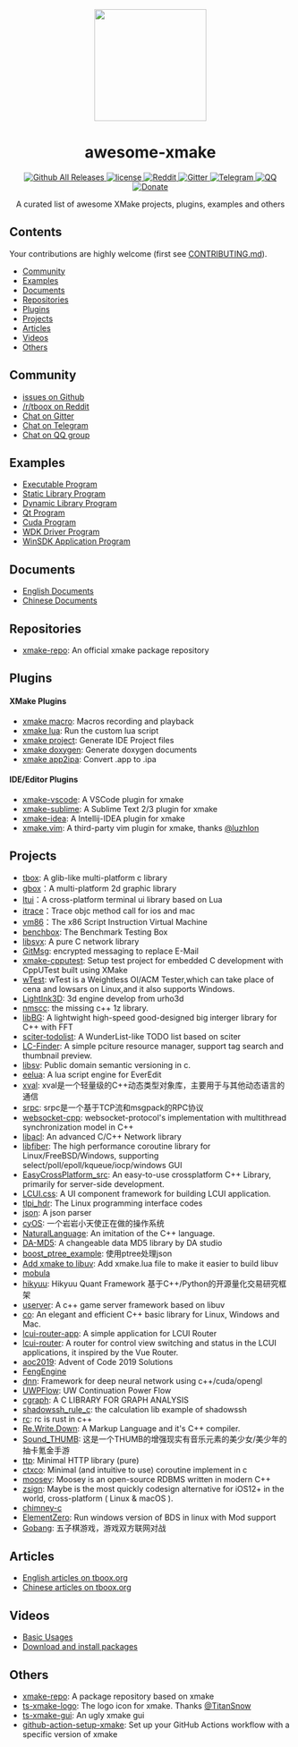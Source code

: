 <div align="center">
  <a href="https://xmake.io">
    <img width="200" heigth="200" src="http://tboox.org/static/img/xmake/logo256c.png">
  </a>  

  <h1>awesome-xmake</h1>

  <div>
    <a href="https://github.com/xmake-io/xmake/releases">
      <img src="https://img.shields.io/github/release/tboox/xmake.svg?style=flat-square" alt="Github All Releases" />
    </a>
    <a href="https://github.com/xmake-io/xmake/blob/master/LICENSE.md">
      <img src="https://img.shields.io/github/license/tboox/xmake.svg?colorB=f48041&style=flat-square" alt="license" />
    </a>
    <a href="https://www.reddit.com/r/tboox/">
      <img src="https://img.shields.io/badge/chat-on%20reddit-ff3f34.svg?style=flat-square" alt="Reddit" />
    </a>
    <a href="https://gitter.im/tboox/tboox?utm_source=badge&utm_medium=badge&utm_campaign=pr-badge&utm_content=badge">
      <img src="https://img.shields.io/gitter/room/tboox/tboox.svg?style=flat-square&colorB=96c312" alt="Gitter" />
    </a>
    <a href="https://t.me/tbooxorg">
      <img src="https://img.shields.io/badge/chat-on%20telegram-blue.svg?style=flat-square" alt="Telegram" />
    </a>
    <a href="https://jq.qq.com/?_wv=1027&k=5hpwWFv">
      <img src="https://img.shields.io/badge/chat-on%20QQ-ff69b4.svg?style=flat-square" alt="QQ" />
    </a>
    <a href="http://xmake.io/pages/donation.html#donate">
      <img src="https://img.shields.io/badge/donate-us-orange.svg?style=flat-square" alt="Donate" />
    </a>
  </div>

  <p>A curated list of awesome XMake projects, plugins, examples and others</p>
</div>

## Contents

Your contributions are highly welcome (first see [CONTRIBUTING.md](https://github.com/tboox/awesome-xmake/blob/master/CONTRIBUTING.md)).

* [Community](#community)
* [Examples](#examples)
* [Documents](#documents)
* [Repositories](#repositories)
* [Plugins](#plugins)
* [Projects](#projects)
* [Articles](#articles)
* [Videos](#videos)
* [Others](#others)

## Community

* [issues on Github](https://github.com/xmake-io/xmake/issues)
* [/r/tboox on Reddit](https://www.reddit.com/r/tboox/)
* [Chat on Gitter](https://gitter.im/tboox/tboox?utm_source=badge&utm_medium=badge&utm_campaign=pr-badge&utm_content=badge)
* [Chat on Telegram](https://t.me/tbooxorg)
* [Chat on QQ group](https://jq.qq.com/?_wv=1027&k=5hpwWFv)

## Examples

* [Executable Program](https://xmake.io/#/home?id=executable-program)
* [Static Library Program](https://xmake.io/#/home?id=static-library-program)
* [Dynamic Library Program](https://xmake.io/#/home?id=share-library-program)
* [Qt Program](https://xmake.io/#/home?id=qt-program)
* [Cuda Program](https://xmake.io/#/home?id=cuda-program)
* [WDK Driver Program](https://xmake.io/#/home?id=wdk-driver-program)
* [WinSDK Application Program](https://xmake.io/#/home?id=winsdk-application-program)

## Documents

* [English Documents](https://xmake.io/#/home)
* [Chinese Documents](https://xmake.io/#/zh/)

## Repositories

* [xmake-repo](https://github.com/xmake-io/xmake-repo): An official xmake package repository

## Plugins

#### XMake Plugins

* [xmake macro](https://xmake.io/#/plugins?id=macros-recording-and-playback): Macros recording and playback
* [xmake lua](https://xmake.io/#/plugins?id=run-the-custom-lua-script): Run the custom lua script
* [xmake project](https://xmake.io/#/plugins?id=generate-ide-project-files): Generate IDE Project files
* [xmake doxygen](https://xmake.io/#/plugins?id=generate-doxygen-document): Generate doxygen documents
* [xmake app2ipa](https://xmake.io/#/plugins?id=convert-app-to-ipa): Convert .app to .ipa

#### IDE/Editor Plugins

* [xmake-vscode](https://github.com/xmake-io/xmake-vscode): A VSCode plugin for xmake
* [xmake-sublime](https://github.com/xmake-io/xmake-sublime): A Sublime Text 2/3 plugin for xmake
* [xmake-idea](https://github.com/xmake-io/xmake-idea): A Intellij-IDEA plugin for xmake
* [xmake.vim](https://github.com/luzhlon/xmake.vim): A third-party vim plugin for xmake, thanks [@luzhlon](https://github.com/luzhlon)

## Projects

* [tbox](https://github.com/tboox/tbox): A glib-like multi-platform c library 
* [gbox](https://github.com/tboox/gbox)：A multi-platform 2d graphic library
* [ltui](https://github.com/tboox/ltui)：A cross-platform terminal ui library based on Lua
* [itrace](https://github.com/tboox/itrace)：Trace objc method call for ios and mac
* [vm86](https://github.com/tboox/vm86)：The x86 Script Instruction Virtual Machine
* [benchbox](https://github.com/tboox/benchbox): The Benchmark Testing Box
* [libsvx](https://gitlab.com/caikelun/libsvx): A pure C network library
* [GitMsg](https://github.com/LER0ever/GitMsg): encrypted messaging to replace E-Mail
* [xmake-cpputest](https://github.com/longbai/xmake-cpputest): Setup test project for embedded C development with CppUTest built using XMake
* [wTest](https://github.com/avaicode/wTest): wTest is a Weightless OI/ACM Tester,which can take place of cena and lowsars on Linux,and it also supports Windows.
* [LightInk3D](https://github.com/baisai/LightInk3D): 3d engine develop from urho3d
* [nmscc](https://github.com/lumpyzhu/nmscc): the missing c++ 1z library.
* [libBG](https://github.com/TitanSnow/libBG): A lightwight high-speed good-designed big interger library for C++ with FFT
* [sciter-todolist](https://github.com/lidroid/sciter-todolist): A WunderList-like TODO list based on sciter
* [LC-Finder](https://github.com/lc-soft/LC-Finder): A simple pciture resource manager, support tag search and thumbnail preview. 
* [libsv](https://github.com/uael/sv): Public domain semantic versioning in c.
* [eelua](https://github.com/hilarryxu/eelua): A lua script engine for EverEdit
* [xval](https://github.com/luzhlon/xval): xval是一个轻量级的C++动态类型对象库，主要用于与其他动态语言的通信
* [srpc](https://github.com/luzhlon/srpc): srpc是一个基于TCP流和msgpack的RPC协议
* [websocket-cpp](https://github.com/luzhlon/websocket-cpp): websocket-protocol's implementation with multithread synchronization model in C++
* [libacl](https://github.com/acl-dev/acl): An advanced C/C++ Network library 
* [libfiber](https://github.com/acl-dev/libfiber): The high performance coroutine library for Linux/FreeBSD/Windows, supporting select/poll/epoll/kqueue/iocp/windows GUI
* [EasyCrossPlatform_src](https://github.com/EasyCrossPlatformLib/EasyCrossPlatform_src): An easy-to-use crossplatform C++ Library, primarily for server-side development.
* [LCUI.css](https://github.com/lc-ui/lcui.css): A UI component framework for building LCUI application.
* [tlpi_hdr](https://github.com/frostRed/tlpi_hdr): The Linux programming interface codes
* [json](https://github.com/xyliuke/json): A json parser
* [cyOS](https://github.com/chenyanzz/cyOS): 一个岩岩小天使正在做的操作系统
* [NaturalLanguage](https://github.com/dtcxzyw/NaturalLanguage): An imitation of the C++ language.
* [DA-MD5](https://github.com/DATechnologyStudio/DA-MD5): A changeable data MD5 library by DA studio
* [boost_ptree_example](https://github.com/wyy584322202/boost_ptree_example): 使用ptree处理json
* [Add xmake to libuv](https://github.com/libuv/libuv/pull/1464): Add xmake.lua file to make it easier to build libuv
* [mobula](https://github.com/ldust/mobula)
* [hikyuu](https://github.com/fasiondog/hikyuu): Hikyuu Quant Framework 基于C++/Python的开源量化交易研究框架
* [userver](https://github.com/dreamtraveler/userver): A c++ game server framework based on libuv
* [co](https://github.com/idealvin/co): An elegant and efficient C++ basic library for Linux, Windows and Mac.
* [lcui-router-app](https://github.com/lc-ui/lcui-router-app): A simple application for LCUI Router
* [lcui-router](https://github.com/lc-soft/lcui-router): A router for control view switching and status in the LCUI applications, it inspired by the Vue Router.
* [aoc2019](https://github.com/wrren/aoc2019): Advent of Code 2019 Solutions
* [FengEngine](https://github.com/libyyu/FengEngine)
* [dnn](https://github.com/garraGH/dnn): Framework for deep neural network using c++/cuda/opengl
* [UWPFlow](https://github.com/OpportunityLiu/UWPFlow): UW Continuation Power Flow 
* [cgraph](https://github.com/liurunzhan/cgraph): A C LIBRARY FOR GRAPH ANALYSIS
* [shadowssh_rule_c](https://github.com/ChanthMiao/shadowssh_rule_c): the calculation lib example of shadowssh
* [rc](https://github.com/lumpyzhu/rc): rc is rust in c++
* [Re.Write.Down](https://github.com/MidAutumnMoon/Re.Write.Down): A Markup Language and it's C++ compiler.
* [Sound_THUMB](https://github.com/Yunoinsky/Sound_THUMB): 这是一个THUMB的增强现实有音乐元素的美少女/美少年的抽卡氪金手游
* [ttp](https://github.com/codehz/ttp): Minimal HTTP library (pure)
* [ctxco](https://github.com/codehz/ctxco): Minimal (and intuitive to use) coroutine implement in c
* [moosey](https://github.com/cheereaque/moosey): Moosey is an open-source RDBMS written in modern C++
* [zsign](https://github.com/zhlynn/zsign): Maybe is the most quickly codesign alternative for iOS12+ in the world, cross-platform ( Linux & macOS ).
* [chimney-c](https://github.com/Evan2698/chimney-c)
* [ElementZero](https://github.com/Element-0/ElementZero): Run windows version of BDS in linux with Mod support
* [Gobang](https://github.com/Leopard-C/Gobang): 五子棋游戏，游戏双方联网对战

## Articles

* [English articles on tboox.org](http://www.tboox.org/category/#xmake)
* [Chinese articles on tboox.org](http://www.tboox.org/cn/category/#xmake)

## Videos

* [Basic Usages](https://asciinema.org/a/133693)
* [Download and install packages](https://asciinema.org/a/140338)

## Others

* [xmake-repo](https://github.com/xmake-io/xmake-repo): A package repository based on xmake 
* [ts-xmake-logo](https://github.com/TitanSnow/ts-xmake-logo): The logo icon for xmake. Thanks [@TitanSnow](https://github.com/TitanSnow)
* [ts-xmake-gui](https://github.com/TitanSnow/ts-xmake-gui): An ugly xmake gui 
* [github-action-setup-xmake](https://github.com/xmake-io/github-action-setup-xmake): Set up your GitHub Actions workflow with a specific version of xmake
